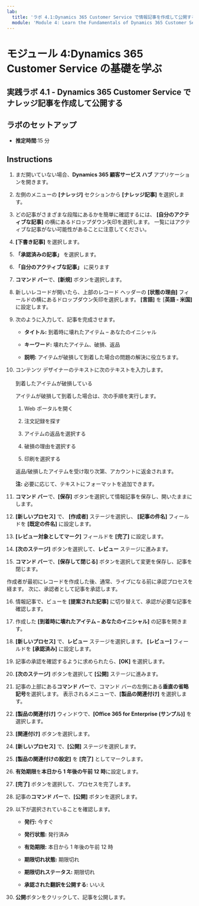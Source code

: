 ```yaml
---
lab:
  title: 'ラボ 4.1:Dynamics 365 Customer Service で情報記事を作成して公開する'
  module: 'Module 4: Learn the Fundamentals of Dynamics 365 Customer Service'
---
```


<a name="module-4-learn-the-fundamentals-of-dynamics-365-customer-service"></a>モジュール 4:Dynamics 365 Customer Service の基礎を学ぶ
========================

## <a name="practice-lab-41---create-and-publish-a-knowledge-article-in-dynamics-365-customer-service"></a>実践ラボ 4.1 - Dynamics 365 Customer Service でナレッジ記事を作成して公開する

## <a name="lab-setup"></a>ラボのセットアップ

  - **推定時間**:15 分

## <a name="instructions"></a>Instructions

1. まだ開いていない場合、**Dynamics 365 顧客サービス ハブ** アプリケーションを開きます。 

2. 左側のメニューの **[ナレッジ]** セクションから **[ナレッジ記事]** を選択します。 

3. どの記事がさまざまな段階にあるかを簡単に確認するには、 **[自分のアクティブな記事]** の横にあるドロップダウン矢印を選択します。 一覧にはアクティブな記事がない可能性があることに注意してください。

4. **[下書き記事]** を選択します。 

5. **「承認済みの記事」** を選択します。 

6. **「自分のアクティブな記事」** に戻ります

7. **コマンド バー**で、**[新規]** ボタンを選択します。 

8. 新しいレコードが開いたら、上部のレコード ヘッダーの **[状態の理由]** フィールドの横にあるドロップダウン矢印を選択します。 **[言語]** を [**英語 - 米国]** に設定します。

9. 次のように入力して、記事を完成させます。

    - **タイトル:** 到着時に壊れたアイテム – あなたのイニシャル

    - **キーワード:** 壊れたアイテム、破損、返品

    - **説明:** アイテムが破損して到着した場合の問題の解決に役立ちます。 

10. コンテンツ デザイナーのテキストに次のテキストを入力します。   
‎  
‎   到着したアイテムが破損している

    アイテムが破損して到着した場合は、次の手順を実行します。

    1. Web ポータルを開く

    2. 注文記録を探す

    3. アイテムの返品を選択する

    4. 破損の理由を選択する

    5. 印刷を選択する

    返品/破損したアイテムを受け取り次第、アカウントに返金されます。

    **注:** 必要に応じて、テキストにフォーマットを追加できます。 

11. **コマンド バー**で、**[保存]** ボタンを選択して情報記事を保存し、開いたままにします。 

12. **[新しいプロセス]** で、 **[作成者]** ステージを選択し、 **[記事の件名]** フィールドを **[既定の件名]** に設定します。 

13. **[レビュー対象としてマーク]** フィールドを **[完了]** に設定します。

14. **[次のステージ]** ボタンを選択して、**レビュー** ステージに進みます。

15. **コマンド バー**で、**[保存して閉じる]** ボタンを選択して変更を保存し、記事を閉じます。

作成者が最初にレコードを作成した後、通常、ライブになる前に承認プロセスを経ます。 次に、承認者として記事を承認します。 

16. 情報記事で、ビューを **[提案された記事]** に切り替えて、承認が必要な記事を確認します。 

17. 作成した **[到着時に壊れたアイテム – あなたのイニシャル]** の記事を開きます。

18. **[新しいプロセス]** で、**レビュー** ステージを選択します。 **[レビュー]** フィールドを **[承認済み]** に設定します。

19. 記事の承認を確認するように求められたら、**[OK]** を選択します。 

20. **[次のステージ]** ボタンを選択して **[公開]** ステージに進みます。 

21. 記事の上部にある**コマンド バー**で、コマンド バーの左側にある**垂直の省略記号**を選択します。 表示されるメニューで、**[製品の関連付け]** を選択します。 

22. **[製品の関連付け]** ウィンドウで、**[Office 365 for Enterprise (サンプル)]** を選択します。

23. **[関連付け]** ボタンを選択します。 

24. **[新しいプロセス]** で、**[公開]** ステージを選択します。 

25. **[製品の関連付けの設定]** を **[完了]** としてマークします。 

26. **有効期限**を**本日から 1 年後の午前 12 時**に設定します。 

27. **[完了]** ボタンを選択して、プロセスを完了します。 

28. 記事の**コマンド バー**で、**[公開]** ボタンを選択します。 

29. 以下が選択されていることを確認します。

    - **発行:** 今すぐ

    - **発行状態:** 発行済み

    - **有効期限:** 本日から 1 年後の午前 12 時

    - **期限切れ状態:** 期限切れ

    - **期限切れステータス:** 期限切れ

    - **承認された翻訳を公開する:** いいえ
    
30. **公開**ボタンをクリックして、記事を公開します。


